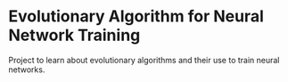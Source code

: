 # Evolutionary Algorithm for Neural Network Training


Project to learn about evolutionary algorithms and their use to train neural networks.